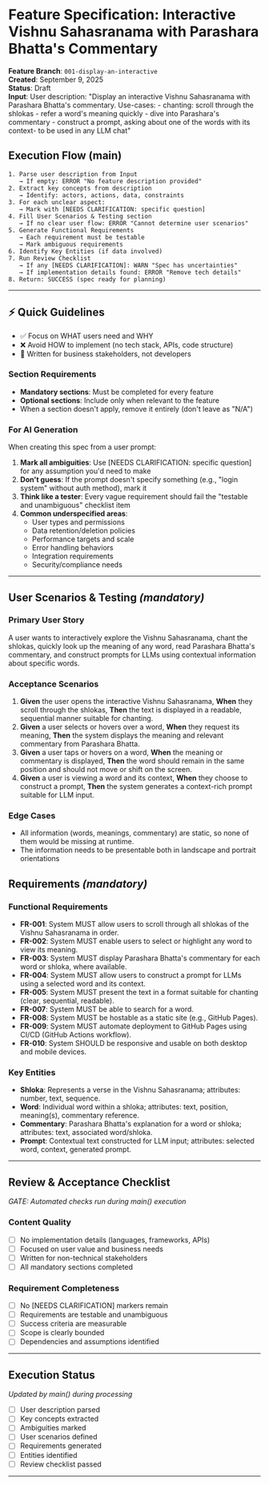 
# Feature Specification: Interactive Vishnu Sahasranama with Parashara Bhatta's Commentary

**Feature Branch**: `001-display-an-interactive`  
**Created**: September 9, 2025  
**Status**: Draft  
**Input**: User description: "Display an interactive Vishnu Sahasranama with Parashara Bhatta's commentary. Use-cases: - chanting: scroll through the shlokas - refer a word's meaning quickly - dive into Parashara's commentary - construct a prompt, asking about one of the words with its context- to be used in any LLM chat"


## Execution Flow (main)
```
1. Parse user description from Input
   → If empty: ERROR "No feature description provided"
2. Extract key concepts from description
   → Identify: actors, actions, data, constraints
3. For each unclear aspect:
   → Mark with [NEEDS CLARIFICATION: specific question]
4. Fill User Scenarios & Testing section
   → If no clear user flow: ERROR "Cannot determine user scenarios"
5. Generate Functional Requirements
   → Each requirement must be testable
   → Mark ambiguous requirements
6. Identify Key Entities (if data involved)
7. Run Review Checklist
   → If any [NEEDS CLARIFICATION]: WARN "Spec has uncertainties"
   → If implementation details found: ERROR "Remove tech details"
8. Return: SUCCESS (spec ready for planning)
```

---

## ⚡ Quick Guidelines
- ✅ Focus on WHAT users need and WHY
- ❌ Avoid HOW to implement (no tech stack, APIs, code structure)
- 👥 Written for business stakeholders, not developers

### Section Requirements
- **Mandatory sections**: Must be completed for every feature
- **Optional sections**: Include only when relevant to the feature
- When a section doesn't apply, remove it entirely (don't leave as "N/A")

### For AI Generation
When creating this spec from a user prompt:
1. **Mark all ambiguities**: Use [NEEDS CLARIFICATION: specific question] for any assumption you'd need to make
2. **Don't guess**: If the prompt doesn't specify something (e.g., "login system" without auth method), mark it
3. **Think like a tester**: Every vague requirement should fail the "testable and unambiguous" checklist item
4. **Common underspecified areas**:
   - User types and permissions
   - Data retention/deletion policies  
   - Performance targets and scale
   - Error handling behaviors
   - Integration requirements
   - Security/compliance needs

---


## User Scenarios & Testing *(mandatory)*

### Primary User Story
A user wants to interactively explore the Vishnu Sahasranama, chant the shlokas, quickly look up the meaning of any word, read Parashara Bhatta's commentary, and construct prompts for LLMs using contextual information about specific words.

### Acceptance Scenarios
1. **Given** the user opens the interactive Vishnu Sahasranama, **When** they scroll through the shlokas, **Then** the text is displayed in a readable, sequential manner suitable for chanting.
2. **Given** a user selects or hovers over a word, **When** they request its meaning, **Then** the system displays the meaning and relevant commentary from Parashara Bhatta.
3. **Given** a user taps or hovers on a word, **When** the meaning or commentary is displayed, **Then** the word should remain in the same position and should not move or shift on the screen.
4. **Given** a user is viewing a word and its context, **When** they choose to construct a prompt, **Then** the system generates a context-rich prompt suitable for LLM input.

### Edge Cases
- All information (words, meanings, commentary) are static, so none of them would be missing at runtime.
- The information needs to be presentable both in landscape and portrait orientations


## Requirements *(mandatory)*

### Functional Requirements
- **FR-001**: System MUST allow users to scroll through all shlokas of the Vishnu Sahasranama in order.
- **FR-002**: System MUST enable users to select or highlight any word to view its meaning.
- **FR-003**: System MUST display Parashara Bhatta's commentary for each word or shloka, where available.
- **FR-004**: System MUST allow users to construct a prompt for LLMs using a selected word and its context.
- **FR-005**: System MUST present the text in a format suitable for chanting (clear, sequential, readable).
- **FR-007**: System MUST be able to search for a word.
- **FR-008**: System MUST be hostable as a static site (e.g., GitHub Pages).
- **FR-009**: System MUST automate deployment to GitHub Pages using CI/CD (GitHub Actions workflow).
- **FR-010**: System SHOULD be responsive and usable on both desktop and mobile devices.

### Key Entities
- **Shloka**: Represents a verse in the Vishnu Sahasranama; attributes: number, text, sequence.
- **Word**: Individual word within a shloka; attributes: text, position, meaning(s), commentary reference.
- **Commentary**: Parashara Bhatta's explanation for a word or shloka; attributes: text, associated word/shloka.
- **Prompt**: Contextual text constructed for LLM input; attributes: selected word, context, generated prompt.

---


## Review & Acceptance Checklist
*GATE: Automated checks run during main() execution*

### Content Quality
- [ ] No implementation details (languages, frameworks, APIs)
- [ ] Focused on user value and business needs
- [ ] Written for non-technical stakeholders
- [ ] All mandatory sections completed

### Requirement Completeness
- [ ] No [NEEDS CLARIFICATION] markers remain
- [ ] Requirements are testable and unambiguous  
- [ ] Success criteria are measurable
- [ ] Scope is clearly bounded
- [ ] Dependencies and assumptions identified

---

## Execution Status
*Updated by main() during processing*

- [ ] User description parsed
- [ ] Key concepts extracted
- [ ] Ambiguities marked
- [ ] User scenarios defined
- [ ] Requirements generated
- [ ] Entities identified
- [ ] Review checklist passed

---

